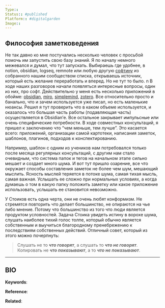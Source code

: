 ```yaml
---
Type:: 
Status:: #published 
Platform:: #digitalgarden 
Image:: 
---
```

## Философия заметковедения
Не так давно ко мне постучались несколько человек с просьбой помочь им запустить свою базу знаний. Я по началу немного межевался и думал, что тут запускать. Выбираешь где удобнее, в notion, obsidian, logseq, remnote или любую другую [софтину](https://zttl.space/t/soft-dlya-upravleniya-znaniyami/237) из собранного нашим сообществом списка, открываешь источник, который есть желание переработать и вперед. Но не тут то было.
n
В ходе наших разговоров начали появляться интересные вопросы, один из них, про софт. Действительно у меня есть несколько приложений в обойме: [obsidian](https://obsidian.md), [miro](https://miro.com), [simplemind](https://simplemind.eu), [zotero](https://www.zotero.org). Все относительно просто и банально, что и зачем используется уже писал, но есть маленькие нюансы. Решил я тут проверить что в каком объеме используется, и оказалось что большая часть работы (подавляющая часть) осуществляется в Obsidian’е. Все остальное закрывает импульсные или очень специфические потребности. В ходе совместных консультаций, я пришел к заключению что “чем меньше, тем лучше”. Это касается всего: приложений, организации самой картотеки, написания заметок, шаблонов, плагинов, подходов к конспектированию.

Например, шаблон с одним из учеников нам потребовался только после месяца регулярных консультаций, с другим нам стало очевидным, что система папок и тегов на начальном этапе сильно мешает и создает много шума. И вот тут пришло озарение, все что окружает способы составления заметок не более чем шум, мешающий мыслить. Ясность мыслей теряется в потоке шума, самая тихая мысль, самая важная. Услышать ее сложно при нормальных условиях, а когда думаешь о том в какую папку положить заметку или какое приложение использовать, услышать ее становится невозможно.

У Стоиков есть одна черта, они не очень любят конформизм. Не стремятся повторить что делает большинство, не опираются на чье либо мнение. Потому что большинство из того что люди является продуктом условностей. Задача Стоика увидеть истину в ворохе шума, слушать наиболее тихий голос толпе, который обычно является собственным и выучиться благородному пренебрежению к последствиям собственных действий. Отличный совет, который из этого можно почерпнуть: 

>Cлушать не то ***что говорят***, а слушать то ***что не говорят***. 
>Копировать не ***что показывают***, а то ***что не показывают***.
***
## BIO
**Keywords**:

**Reference**: 

**Related**: